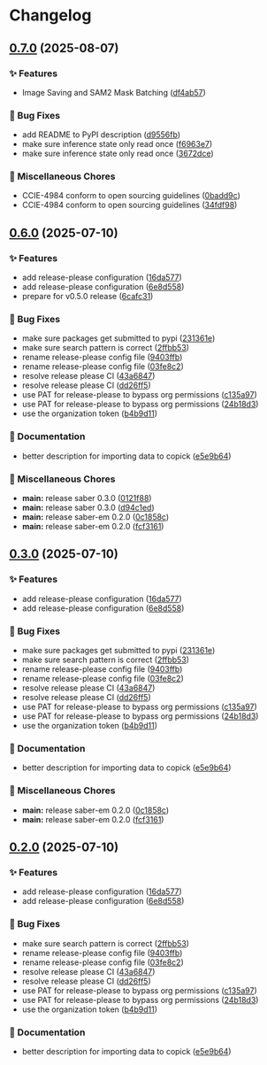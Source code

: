 # Changelog

## [0.7.0](https://github.com/chanzuckerberg/saber/compare/saber-v0.6.0...saber-v0.7.0) (2025-08-07)


### ✨ Features

* Image Saving and SAM2 Mask Batching ([df4ab57](https://github.com/chanzuckerberg/saber/commit/df4ab57d693af2451416ab5306ed596e936e5827))


### 🐞 Bug Fixes

* add README to PyPI description ([d9556fb](https://github.com/chanzuckerberg/saber/commit/d9556fb25453f2f15fbada3e1ccb51696d4aed4f))
* make sure inference state only read once ([f6963e7](https://github.com/chanzuckerberg/saber/commit/f6963e7545735ddbcfd46bd55048881e5072cc7a))
* make sure inference state only read once ([3672dce](https://github.com/chanzuckerberg/saber/commit/3672dce272d990010ce6f3c5d777e02e703d4ef7))


### 🧹 Miscellaneous Chores

* CCIE-4984 conform to open sourcing guidelines ([0badd9c](https://github.com/chanzuckerberg/saber/commit/0badd9c579bd2cf94f57d977c482343bb5e79206))
* CCIE-4984 conform to open sourcing guidelines ([34fdf98](https://github.com/chanzuckerberg/saber/commit/34fdf9885140778f57667672358458744b6581cd))

## [0.6.0](https://github.com/chanzuckerberg/saber/compare/saber-v0.5.0...saber-v0.6.0) (2025-07-10)


### ✨ Features

* add release-please configuration ([16da577](https://github.com/chanzuckerberg/saber/commit/16da5771c2ba345ba0b2ebd0ec6d7e5e63280da4))
* add release-please configuration ([6e8d558](https://github.com/chanzuckerberg/saber/commit/6e8d55899533ed950433fee339c951a9a31d59b9))
* prepare for v0.5.0 release ([6cafc31](https://github.com/chanzuckerberg/saber/commit/6cafc31c4f3a5f71b490779aaed795a0f394ef8e))


### 🐞 Bug Fixes

* make sure packages get submitted to pypi ([231361e](https://github.com/chanzuckerberg/saber/commit/231361eebab8a35b42e6f1466c5439a357f8b6df))
* make sure search pattern is correct ([2ffbb53](https://github.com/chanzuckerberg/saber/commit/2ffbb53c9aa64528095e331cd3203f5d151a1a78))
* rename release-please config file ([9403ffb](https://github.com/chanzuckerberg/saber/commit/9403ffbb3d293bc2b171828df81c8196ad977cb8))
* rename release-please config file ([03fe8c2](https://github.com/chanzuckerberg/saber/commit/03fe8c2f6df1b80b48d4ac696dbde85dc507eed0))
* resolve release please CI ([43a6847](https://github.com/chanzuckerberg/saber/commit/43a68470b266cfb9583be17d926549af7af7b09e))
* resolve release please CI ([dd26ff5](https://github.com/chanzuckerberg/saber/commit/dd26ff5230c636a61d5c34dff28d5fcfd554e1d0))
* use PAT for release-please to bypass org permissions ([c135a97](https://github.com/chanzuckerberg/saber/commit/c135a97bd76cfdcbf2a2edfa5ea38ed97bc3be3f))
* use PAT for release-please to bypass org permissions ([24b18d3](https://github.com/chanzuckerberg/saber/commit/24b18d30027315c9007d9db38b6b8637a3832a55))
* use the organization token ([b4b9d11](https://github.com/chanzuckerberg/saber/commit/b4b9d1179817c79b48af7b623fc1a9c82a9ca88d))


### 📝 Documentation

* better description for importing data to copick ([e5e9b64](https://github.com/chanzuckerberg/saber/commit/e5e9b64c514e9b8f5d7172d39dcb8f0e6b6d35c6))


### 🧹 Miscellaneous Chores

* **main:** release saber 0.3.0 ([0121f88](https://github.com/chanzuckerberg/saber/commit/0121f887643c6e78d7f619d86981c6bac4adda62))
* **main:** release saber 0.3.0 ([d94c1ed](https://github.com/chanzuckerberg/saber/commit/d94c1eda84bf0f14a001a2c2ee9d1017d8ee49b5))
* **main:** release saber-em 0.2.0 ([0c1858c](https://github.com/chanzuckerberg/saber/commit/0c1858c9d61f64a159e2da3a52c0e7e288db7edc))
* **main:** release saber-em 0.2.0 ([fcf3161](https://github.com/chanzuckerberg/saber/commit/fcf3161d5c2353c701ff460e81c53a7ac1a753f8))

## [0.3.0](https://github.com/chanzuckerberg/saber/compare/saber-v0.2.0...saber-v0.3.0) (2025-07-10)


### ✨ Features

* add release-please configuration ([16da577](https://github.com/chanzuckerberg/saber/commit/16da5771c2ba345ba0b2ebd0ec6d7e5e63280da4))
* add release-please configuration ([6e8d558](https://github.com/chanzuckerberg/saber/commit/6e8d55899533ed950433fee339c951a9a31d59b9))


### 🐞 Bug Fixes

* make sure packages get submitted to pypi ([231361e](https://github.com/chanzuckerberg/saber/commit/231361eebab8a35b42e6f1466c5439a357f8b6df))
* make sure search pattern is correct ([2ffbb53](https://github.com/chanzuckerberg/saber/commit/2ffbb53c9aa64528095e331cd3203f5d151a1a78))
* rename release-please config file ([9403ffb](https://github.com/chanzuckerberg/saber/commit/9403ffbb3d293bc2b171828df81c8196ad977cb8))
* rename release-please config file ([03fe8c2](https://github.com/chanzuckerberg/saber/commit/03fe8c2f6df1b80b48d4ac696dbde85dc507eed0))
* resolve release please CI ([43a6847](https://github.com/chanzuckerberg/saber/commit/43a68470b266cfb9583be17d926549af7af7b09e))
* resolve release please CI ([dd26ff5](https://github.com/chanzuckerberg/saber/commit/dd26ff5230c636a61d5c34dff28d5fcfd554e1d0))
* use PAT for release-please to bypass org permissions ([c135a97](https://github.com/chanzuckerberg/saber/commit/c135a97bd76cfdcbf2a2edfa5ea38ed97bc3be3f))
* use PAT for release-please to bypass org permissions ([24b18d3](https://github.com/chanzuckerberg/saber/commit/24b18d30027315c9007d9db38b6b8637a3832a55))
* use the organization token ([b4b9d11](https://github.com/chanzuckerberg/saber/commit/b4b9d1179817c79b48af7b623fc1a9c82a9ca88d))


### 📝 Documentation

* better description for importing data to copick ([e5e9b64](https://github.com/chanzuckerberg/saber/commit/e5e9b64c514e9b8f5d7172d39dcb8f0e6b6d35c6))


### 🧹 Miscellaneous Chores

* **main:** release saber-em 0.2.0 ([0c1858c](https://github.com/chanzuckerberg/saber/commit/0c1858c9d61f64a159e2da3a52c0e7e288db7edc))
* **main:** release saber-em 0.2.0 ([fcf3161](https://github.com/chanzuckerberg/saber/commit/fcf3161d5c2353c701ff460e81c53a7ac1a753f8))

## [0.2.0](https://github.com/chanzuckerberg/saber/compare/saber-em-v0.1.0...saber-em-v0.2.0) (2025-07-10)


### ✨ Features

* add release-please configuration ([16da577](https://github.com/chanzuckerberg/saber/commit/16da5771c2ba345ba0b2ebd0ec6d7e5e63280da4))
* add release-please configuration ([6e8d558](https://github.com/chanzuckerberg/saber/commit/6e8d55899533ed950433fee339c951a9a31d59b9))


### 🐞 Bug Fixes

* make sure search pattern is correct ([2ffbb53](https://github.com/chanzuckerberg/saber/commit/2ffbb53c9aa64528095e331cd3203f5d151a1a78))
* rename release-please config file ([9403ffb](https://github.com/chanzuckerberg/saber/commit/9403ffbb3d293bc2b171828df81c8196ad977cb8))
* rename release-please config file ([03fe8c2](https://github.com/chanzuckerberg/saber/commit/03fe8c2f6df1b80b48d4ac696dbde85dc507eed0))
* resolve release please CI ([43a6847](https://github.com/chanzuckerberg/saber/commit/43a68470b266cfb9583be17d926549af7af7b09e))
* resolve release please CI ([dd26ff5](https://github.com/chanzuckerberg/saber/commit/dd26ff5230c636a61d5c34dff28d5fcfd554e1d0))
* use PAT for release-please to bypass org permissions ([c135a97](https://github.com/chanzuckerberg/saber/commit/c135a97bd76cfdcbf2a2edfa5ea38ed97bc3be3f))
* use PAT for release-please to bypass org permissions ([24b18d3](https://github.com/chanzuckerberg/saber/commit/24b18d30027315c9007d9db38b6b8637a3832a55))
* use the organization token ([b4b9d11](https://github.com/chanzuckerberg/saber/commit/b4b9d1179817c79b48af7b623fc1a9c82a9ca88d))


### 📝 Documentation

* better description for importing data to copick ([e5e9b64](https://github.com/chanzuckerberg/saber/commit/e5e9b64c514e9b8f5d7172d39dcb8f0e6b6d35c6))

